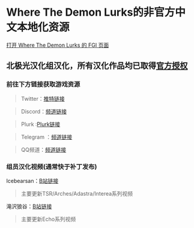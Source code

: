 # Where The Demon Lurks的非官方中文本地化资源
[打开 Where The Demon Lurks 的 FGI 页面](https://furrygames.top/zh-cn/games/Where_The_Demon_Lurks.html)

## 北极光汉化组汉化，所有汉化作品均已取得[官方授权](https://weibo.com/7429628292/IBUToD1ck)

### 前往下方链接获取游戏资源

>Twitter：[推特链接](https://twitter.com/ABLocalization/status/1272934863977345025)

>Discord：[频道链接](https://discord.gg/6XQZFG2)

>Plurk :[Plurk链接](https://www.plurk.com/ABLocalization)

>Telegram ：[频道链接](https://t.me/AuroraBorealisCN)

>QQ频道：[频道链接](https://qun.qq.com/qqweb/qunpro/share?_wv=3&_wwv=128&inviteCode=2kr67C&from=246610&biz=ka)

### 组员汉化视频(通常快于补丁发布)

Icebearsan：[B站链接](https://space.bilibili.com/112873242)

>主要更新TSR/Arches/Adastra/Interea系列视频

滝沢狼谷：[B站链接](https://space.bilibili.com/4877352)

>主要更新Echo系列视频
